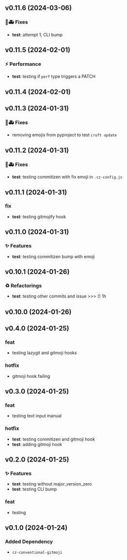 ## v0.11.6 (2024-03-06)

### 🐛🚑️ Fixes

- **test**: attempt 1, CLI bump

## v0.11.5 (2024-02-01)

### ⚡️ Performance

- **test**: testing if `perf` type triggers a PATCH

## v0.11.4 (2024-02-01)

## v0.11.3 (2024-01-31)

### 🐛🚑️ Fixes

- removing emojis from pyproject to test `cruft update`

## v0.11.2 (2024-01-31)

### 🐛🚑️ Fixes

- **test**: testing commitizen with fix emoji in `.cz-config.js`

## v0.11.1 (2024-01-31)

### fix

- **test**: testing gitmojify hook

## v0.11.0 (2024-01-31)

### ✨ Features

- **test**: testing commitizen bump with emoji

## v0.10.1 (2024-01-26)

### ♻️  Refactorings

- **test**: testing other commits and issue >>> ⏰ 1h

## v0.10.0 (2024-01-26)

## v0.4.0 (2024-01-25)

### feat

- testing lazygit and gitmoji hooks

### hotfix

- gitmoji hook failing

## v0.3.0 (2024-01-25)

### feat

- testing text input manual

### hotfix

- **test**: testing commitizen and gitmoji hook
- **test**: adding gitmoji hook

## v0.2.0 (2024-01-25)

### ✨ Features

- **test**: testing without major_version_zero
- **test**: testing CLI bump

### feat

- testing

## v0.1.0 (2024-01-24)

### Added Dependency

- `cz-conventional-gitmoji`
